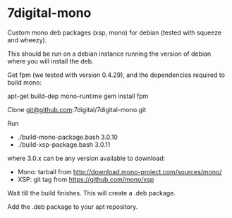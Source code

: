 7digital-mono
=============

Custom mono deb packages (xsp, mono) for debian (tested with squeeze and wheezy).

This should be run on a debian instance running the version of debian where you will install the deb.

Get fpm (we tested with version 0.4.29), and the dependencies required to build mono:

 apt-get build-dep mono-runtime
 gem install fpm

Clone git@github.com:7digital/7digital-mono.git

Run
 
* ./build-mono-package.bash 3.0.10
* ./build-xsp-package.bash 3.0.11

where 3.0.x can be any version available to download:

* Mono: tarball from http://download.mono-project.com/sources/mono/
* XSP: git tag from https://github.com/mono/xsp

Wait till the build finishes. This will create a .deb package.

Add the .deb package to your apt repository.

